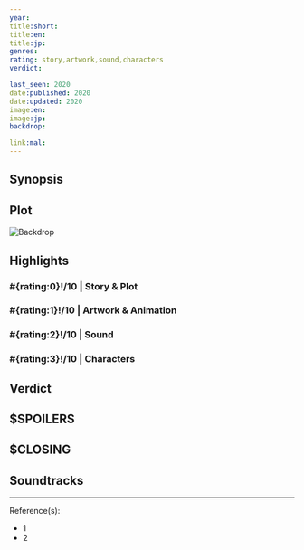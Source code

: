 ```yaml
---
year:
title:short:
title:en:
title:jp:
genres:
rating: story,artwork,sound,characters
verdict:

last_seen: 2020
date:published: 2020
date:updated: 2020
image:en:
image:jp:
backdrop:

link:mal:
---
```



## Synopsis

## Plot

![Backdrop]()

## Highlights

### #{rating:0}!/10 | Story & Plot

### #{rating:1}!/10 | Artwork & Animation

### #{rating:2}!/10 | Sound

### #{rating:3}!/10 | Characters

## Verdict

## $SPOILERS

## $CLOSING

## Soundtracks

***
Reference(s):

- 1
- 2
